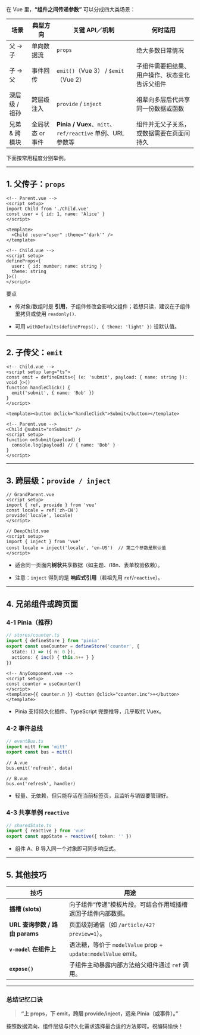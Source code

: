 在 Vue 里，**“组件之间传递参数”** 可以分成四大类场景：

|场景|典型方向|关键 API／机制|何时适用|
|---|---|---|---|
|父 → 子|单向数据流|`props`|绝大多数日常情况|
|子 → 父|事件回传|`emit()`（Vue 3） / `$emit`（Vue 2）|子组件需要把结果、用户操作、状态变化告诉父组件|
|深层级 / 祖孙|跨层级注入|`provide` / `inject`|祖辈向多层后代共享同一份数据或函数|
|兄弟 & 跨模块|全局状态 or 事件|**Pinia / Vuex**、`mitt`、`ref/reactive` 单例、URL 参数等|组件并无父子关系，或数据需要在页面间持久|

下面按常用程度分别举例。

---

## 1. 父传子：`props`

```vue
<!-- Parent.vue -->
<script setup>
import Child from './Child.vue'
const user = { id: 1, name: 'Alice' }
</script>

<template>
  <Child :user="user" :theme="'dark'" />
</template>
```

```vue
<!-- Child.vue -->
<script setup>
defineProps<{
  user: { id: number; name: string }
  theme: string
}>()
</script>
```

要点

- 传对象/数组时是 **引用**，子组件修改会影响父组件；若想只读，建议在子组件里拷贝或使用 `readonly()`.
    
- 可用 `withDefaults(defineProps(), { theme: 'light' })` 设默认值。
    

---

## 2. 子传父：`emit`

```vue
<!-- Child.vue -->
<script setup lang="ts">
const emit = defineEmits<{ (e: 'submit', payload: { name: string }): void }>()
function handleClick() {
  emit('submit', { name: 'Bob' })
}
</script>

<template><button @click="handleClick">Submit</button></template>
```

```vue
<!-- Parent.vue -->
<Child @submit="onSubmit" />
<script setup>
function onSubmit(payload) {
  console.log(payload) // { name: 'Bob' }
}
</script>
```

---

## 3. 跨层级：`provide / inject`

```vue
// GrandParent.vue
<script setup>
import { ref, provide } from 'vue'
const locale = ref('zh-CN')
provide('locale', locale)
</script>
```

```vue
// DeepChild.vue
<script setup>
import { inject } from 'vue'
const locale = inject('locale', 'en-US')  // 第二个参数是默认值
</script>
```

- 适合同一页面内**树状**共享数据（如主题、i18n、表单校验依赖）。
    
- 注意：`inject` 得到的是 **响应式引用**（若祖先用 `ref`/`reactive`）。
    

---

## 4. 兄弟组件或跨页面

### 4-1 Pinia（推荐）

```ts
// stores/counter.ts
import { defineStore } from 'pinia'
export const useCounter = defineStore('counter', {
  state: () => ({ n: 0 }),
  actions: { inc() { this.n++ } }
})
```

```vue
<!-- AnyComponent.vue -->
<script setup>
const counter = useCounter()
</script>
<template>{{ counter.n }} <button @click="counter.inc">+</button></template>
```

- Pinia 支持持久化插件、TypeScript 完整推导，几乎取代 Vuex。
    

### 4-2 事件总线

```ts
// eventBus.ts
import mitt from 'mitt'
export const bus = mitt()
```

```vue
// A.vue
bus.emit('refresh', data)
```

```vue
// B.vue
bus.on('refresh', handler)
```

- 轻量、无依赖，但只能存活在当前标签页，且监听与销毁要管理好。
    

### 4-3 共享单例 `reactive`

```ts
// sharedState.ts
import { reactive } from 'vue'
export const appState = reactive({ token: '' })
```

- 组件 A、B 导入同一个对象即可同步响应式。
    

---

## 5. 其他技巧

|技巧|用途|
|---|---|
|**插槽 (slots)**|向子组件“传递”模板片段。可结合作用域插槽返回子组件内部数据。|
|**URL 查询参数 / 路由 params**|页面级别通信（如 `/article/42?preview=1`）。|
|**`v-model` 在组件上**|语法糖，等价于 `modelValue` prop + `update:modelValue` emit。|
|**`expose()`**|子组件主动暴露内部方法给父组件通过 `ref` 调用。|

---

### 总结记忆口诀

> **“上 props，下 emit，跨层 provide/inject，远亲 Pinia（或事件）。”**

按照数据流向、组件层级与持久化需求选择最合适的方法即可。祝编码愉快！
